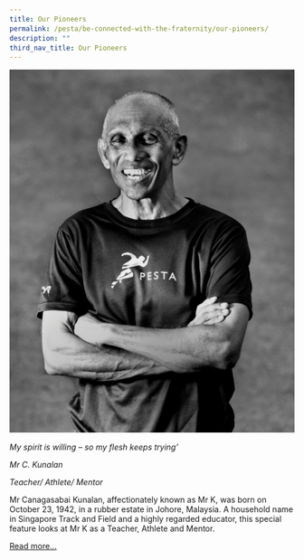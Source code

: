 ```yaml
---
title: Our Pioneers
permalink: /pesta/be-connected-with-the-fraternity/our-pioneers/
description: ""
third_nav_title: Our Pioneers
---
```

![C Kunalan](/images/pic-0-(3).jpeg)

_My spirit is willing – so my flesh keeps trying’_

_Mr C. Kunalan_

_Teacher/ Athlete/ Mentor_

Mr Canagasabai Kunalan, affectionately known as Mr K, was born on October 23, 1942, in a rubber estate in Johore, Malaysia. A household name in Singapore Track and Field and a highly regarded educator, this special feature looks at Mr K as a Teacher, Athlete and Mentor. 

[Read more...](/pesta/be-connected-with-the-fraternity/our-pioneers/mr-canagasabai-kunalan)
